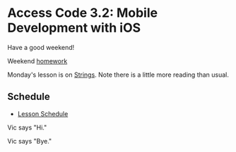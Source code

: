 # Access Code 3.2: Mobile Development with iOS

Have a good weekend!

Weekend [homework](/homework/week-1-homework.md)

Monday's lesson is on [Strings](/lessons/strings). Note there is a little more reading than usual. 

## Schedule

- [Lesson Schedule](schedule.md)

Vic says "Hi."

Vic says "Bye."